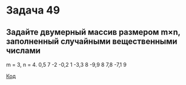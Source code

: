 # Задача 49
## Задайте двумерный массив размером m×n, заполненный случайными вещественными числами
m = 3, n = 4. 0,5 7 -2 -0,2 1 -3,3 8 -9,9 8 7,8 -7,1 9

[Код](https://github.com/kutuzoffmoscow/csharp/blob/main/Program.cs)